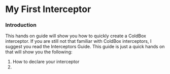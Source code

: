 # My First Interceptor

### Introduction

This hands on guide will show you how to quickly create a ColdBox interceptor. If you are still not that familiar with ColdBox interceptors, I suggest you read the Interceptors Guide. This guide is just a quick hands on that will show you the following:

1. How to declare your interceptor
2. 